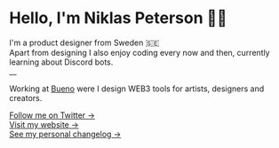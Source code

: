 # Hello, I'm Niklas Peterson 👋🏽
I'm a product designer from Sweden 🇸🇪<br/>
Apart from designing I also enjoy coding every now and then, currently learning about Discord bots.<br />
__

Working at [Bueno](https://bueno.art/) were I design WEB3 tools for artists, designers and creators.<br />

[Follow me on Twitter &rarr;](https://twitter.com/niklas_peterson) <br />
[Visit my website &rarr;](https://niklaspeterson.com/) <br />
[See my personal changelog &rarr;](https://changelog.niklaspeterson.com) <br />

<!--
![Niklas's github stats](https://github-readme-stats.vercel.app/api?username=NiklasPeterson&show_icons=true) 
![top-lang](https://github-readme-stats.vercel.app/api/top-langs/?username=NiklasPeterson&layout=compact)
-->